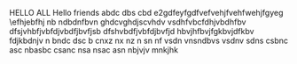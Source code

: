 HELLO ALL 
Hello friends 
abdc dbs cbd
e2gdfeyfgdfvefvehjfvehfwehjfgyeg
\efhjebfhj
nb ndbdnfbvn
ghdcvghdjscvhdv vsdhfvbcfdhjvbdhfbv
dfsjvhbfjvbfdjvbdfjbvfjsb
dfshvbdfjvbfdjbvfjd
hbvjhfbvjfgkbvjdfkbv fdjkbdnjv n
bndc dsc b 
cnxz nx nz
n sn
nf vsdn vnsndbvs
vsdnv sdns 
csbnc asc nbasbc
csanc nsa
nsac asn
nbjvjv mnkjhk
